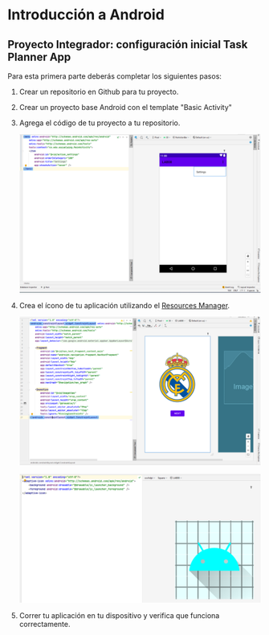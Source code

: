 # Introducción a Android

## Proyecto Integrador: configuración inicial Task Planner App

Para esta primera parte deberás completar los siguientes pasos:

1. Crear un repositorio en Github para tu proyecto.
2. Crear un proyecto base Android con el template "Basic Activity"
3. Agrega el código de tu proyecto a tu repositorio.

    ![img1](/img/img-1.png)

4. Crea el ícono de tu aplicación utilizando el [Resources Manager](https://developer.android.com/studio/write/resource-manager).

    ![img2](/img/img-2.png)

    ![img3](/img/img-3.png)

5. Correr tu aplicación en tu dispositivo y verifica que funciona correctamente.
